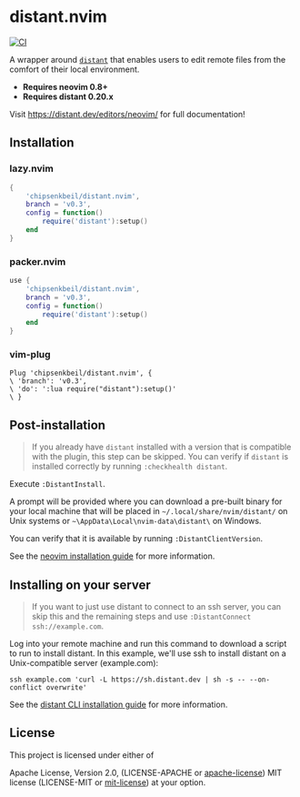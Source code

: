 # distant.nvim

[![CI](https://github.com/chipsenkbeil/distant.nvim/actions/workflows/ci.yml/badge.svg)](https://github.com/chipsenkbeil/distant.nvim/actions/workflows/ci.yml)

A wrapper around [`distant`](https://github.com/chipsenkbeil/distant) that
enables users to edit remote files from the comfort of their local environment.

- **Requires neovim 0.8+**
- **Requires distant 0.20.x**

Visit https://distant.dev/editors/neovim/ for full documentation!

## Installation

### lazy.nvim

```lua
{
    'chipsenkbeil/distant.nvim', 
    branch = 'v0.3',
    config = function()
        require('distant'):setup()
    end
}
```

### packer.nvim

```lua
use {
    'chipsenkbeil/distant.nvim',
    branch = 'v0.3',
    config = function()
        require('distant'):setup()
    end
}
```

### vim-plug

```vim
Plug 'chipsenkbeil/distant.nvim', {
\ 'branch': 'v0.3',
\ 'do': ':lua require("distant"):setup()'
\ }
```

## Post-installation

> If you already have `distant` installed with a version that is compatible
> with the plugin, this step can be skipped. You can verify if `distant` is
> installed correctly by running `:checkhealth distant`.

Execute `:DistantInstall`.

A prompt will be provided where you can download a pre-built binary for your
local machine that will be placed in `~/.local/share/nvim/distant/` on Unix
systems or `~\AppData\Local\nvim-data\distant\` on Windows.

You can verify that it is available by running `:DistantClientVersion`.

See the [neovim installation
guide](http://distant.dev/editors/neovim/installation) for more information.

## Installing on your server

> If you want to just use distant to connect to an ssh server, you can skip
> this and the remaining steps and use `:DistantConnect ssh://example.com`.

Log into your remote machine and run this command to download a script to run
to install distant. In this example, we'll use ssh to install distant on a
Unix-compatible server (example.com):

```
ssh example.com 'curl -L https://sh.distant.dev | sh -s -- --on-conflict overwrite'
```

See the [distant CLI installation
guide](http://distant.dev/getting-started/installation) for more information.

## License

This project is licensed under either of

Apache License, Version 2.0, (LICENSE-APACHE or
[apache-license][apache-license]) MIT license (LICENSE-MIT or
[mit-license][mit-license]) at your option.

[apache-license]: http://www.apache.org/licenses/LICENSE-2.0
[mit-license]: http://opensource.org/licenses/MIT
